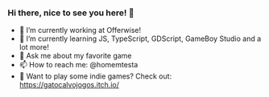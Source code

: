 ### Hi there, nice to see you here!  👋


- 👻 I’m currently working at Offerwise!
- 🤖 I’m currently learning JS, TypeScript, GDScript, GameBoy Studio and a lot more!
- 🤩 Ask me about my favorite game 
- 📫 How to reach me: @homemtesta
- 👾 Want to play some indie games? Check out: https://gatocalvojogos.itch.io/


